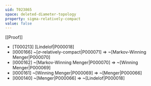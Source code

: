 ```yaml
---
uid: T023865
space: deleted-diameter-topology
property: sigma-relatively-compact
value: false
---
```

[[Proof]]

* [T000213] [Lindelof|P000018]
* [I000166] ~[$\sigma$-relatively-compact|P000071] => ~[Markov-Winning Menger|P000070]
* [I000162] ~[Markov-Winning Menger|P000070] => ~[Winning Menger|P000069]
* [I000161] ~[Winning Menger|P000069] => ~[Menger|P000066]
* [I000140] ~[Menger|P000066] => ~[Lindelof|P000018]

